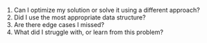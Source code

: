1. Can I optimize my solution or solve it using a different approach?
2. Did I use the most appropriate data structure?
3. Are there edge cases I missed?
4. What did I struggle with, or learn from this problem?
